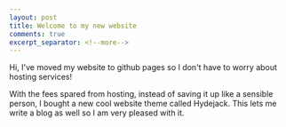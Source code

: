 ```yaml
---
layout: post
title: Welcome to my new website
comments: true
excerpt_separator: <!--more-->
---
```


Hi, I've moved my website to github pages so I don't have to worry about hosting services!

With the fees spared from hosting, instead of saving it up like a sensible person, I bought a new cool website theme called Hydejack. This lets me write a blog as well so I am very pleased with it.

